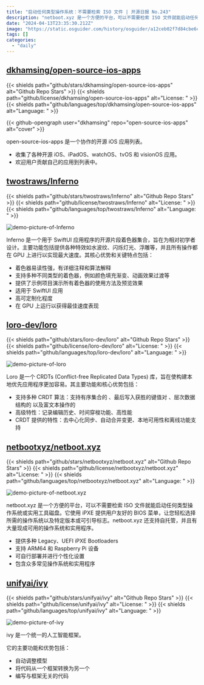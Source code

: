 ```yaml
---
title: "启动任何类型操作系统：不需要检索 ISO 文件 | 开源日报 No.243"
description: "netboot.xyz 是一个方便的平台，可以不需要检索 ISO 文件就能启动任何类型操作系统或实用工具磁盘。它使用 iPXE 提供用户友好的 BIOS 菜单，让您轻松选择所需的操作系统以及特定版本或可引导标志。netboot.xyz 还支持自托管，并且有大量现成可用的操作系统和实用程序。"
date: "2024-04-13T23:35:30.212Z"
image: "https://static.osguider.com/history/osguider/a12ceb02f7d84cbe6cb22280cf651a61.png"
tags: []
categories:
  - "daily"
---
```


## [dkhamsing/open-source-ios-apps](https://github.com/dkhamsing/open-source-ios-apps)

{{< shields path="github/stars/dkhamsing/open-source-ios-apps" alt="Github Repo Stars" >}} {{< shields path="github/license/dkhamsing/open-source-ios-apps" alt="License: " >}} {{< shields path="github/languages/top/dkhamsing/open-source-ios-apps" alt="Language: " >}}

{{< github-opengraph user="dkhamsing" repo="open-source-ios-apps" alt="cover" >}}

open-source-ios-apps 是一个协作的开源 iOS 应用列表。

- 收集了各种开源 iOS、iPadOS、watchOS、tvOS 和 visionOS 应用。
- 欢迎用户贡献自己的应用到列表中。
  
## [twostraws/Inferno](https://github.com/twostraws/Inferno)

{{< shields path="github/stars/twostraws/Inferno" alt="Github Repo Stars" >}} {{< shields path="github/license/twostraws/Inferno" alt="License: " >}} {{< shields path="github/languages/top/twostraws/Inferno" alt="Language: " >}}

![demo-picture-of-Inferno](https://static.osguider.com/history/osguider/8c21e6decac4e10791181e48b61617d3.jpeg)

Inferno 是一个用于 SwiftUI 应用程序的开源片段着色器集合，旨在为相对初学者设计。主要功能包括提供各种特效如水波纹、闪烁灯光、浮雕等，并且所有操作都在 GPU 上进行以实现最大速度。其核心优势和关键特点包括：

- 着色器易读性强，有详细注释和算法解释
- 支持多种不同类型的着色器，例如颜色填充渐变、动画效果过渡等
- 提供了示例项目演示所有着色器的使用方法及预览效果
- 适用于 SwiftUI 应用
- 高可定制化程度
- 在 GPU 上运行以获得最佳速度表现
  
## [loro-dev/loro](https://github.com/loro-dev/loro)

{{< shields path="github/stars/loro-dev/loro" alt="Github Repo Stars" >}} {{< shields path="github/license/loro-dev/loro" alt="License: " >}} {{< shields path="github/languages/top/loro-dev/loro" alt="Language: " >}}

![demo-picture-of-loro](https://static.osguider.com/history/osguider/ea99b186729deade7dccfe0dadcfad4d.gif)

Loro 是一个 CRDTs (Conflict-free Replicated Data Types) 库，旨在使构建本地优先应用程序更加容易。其主要功能和核心优势包括：

- 支持多种 CRDT 算法：支持有序集合的 、最后写入获胜的键值对 、层次数据结构的  以及富文本操作的 
- 高级特性：记录编辑历史、时间穿梭功能、高性能
- CRDT 提供的特性：去中心化同步、自动合并变更、本地可用性和离线功能支持
  
## [netbootxyz/netboot.xyz](https://github.com/netbootxyz/netboot.xyz)

{{< shields path="github/stars/netbootxyz/netboot.xyz" alt="Github Repo Stars" >}} {{< shields path="github/license/netbootxyz/netboot.xyz" alt="License: " >}} {{< shields path="github/languages/top/netbootxyz/netboot.xyz" alt="Language: " >}}

![demo-picture-of-netboot.xyz](https://static.osguider.com/history/osguider/4169b640376e9cf04e22f5005d4801b5.gif)

netboot.xyz 是一个方便的平台，可以不需要检索 ISO 文件就能启动任何类型操作系统或实用工具磁盘。它使用 iPXE 提供用户友好的 BIOS 菜单，让您轻松选择所需的操作系统以及特定版本或可引导标志。netboot.xyz 还支持自托管，并且有大量现成可用的操作系统和实用程序。

- 提供多种 Legacy、UEFI iPXE Bootloaders
- 支持 ARM64 和 Raspberry Pi 设备
- 可自行部署并进行个性化设置
- 包含众多常见操作系统和实用程序
  
## [unifyai/ivy](https://github.com/unifyai/ivy)

{{< shields path="github/stars/unifyai/ivy" alt="Github Repo Stars" >}} {{< shields path="github/license/unifyai/ivy" alt="License: " >}} {{< shields path="github/languages/top/unifyai/ivy" alt="Language: " >}}

![demo-picture-of-ivy](https://static.osguider.com/history/2024/0f873d0a16d799c82217e5ae680f6328.png)

ivy 是一个统一的人工智能框架。

它的主要功能和优势包括：

- 自动调整模型
- 将代码从一个框架转换为另一个
- 编写与框架无关的代码
  
